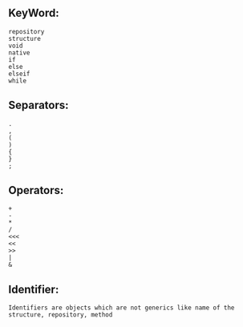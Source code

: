 ## KeyWord:
    repository
    structure
    void
    native
    if
    else
    elseif
    while

## Separators:
    .
    ,
    (
    )
    {
    }
    ;

## Operators:
    +
    -
    *
    /
    <<<
    <<
    >>
    |
    &
    
## Identifier:
    Identifiers are objects which are not generics like name of the structure, repository, method
